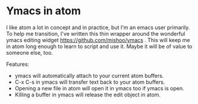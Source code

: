 # Ymacs in atom

I like atom a lot in concept and in practice, but I'm an emacs user primarily.  To
help me transition, I've written this thin wrapper around the wonderful ymacs editing
widget https://github.com/mishoo/ymacs .  This will keep me in atom long enough to
learn to script and use it.  Maybe it will be of value to someone else, too.

Features:

- ymacs will automatically attach to your current atom buffers.
- C-x C-s in ymacs will transfer text back to your atom buffers.
- Opening a new file in atom will open it in ymacs too if ymacs is open.
- Killing a buffer in ymacs will release the edit object in atom.

